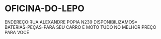 # OFICINA-DO-LEPO
ENDEREÇO:RUA ALEXANDRE POPIA N239
DISPONIBILIZAMOS= BATERIAS-PEÇAS-PARA SEU CARRO E MOTO TUDO NO MELHOR PREÇO PARA VOCÊ
